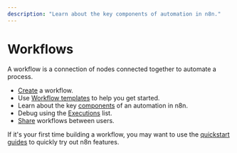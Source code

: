 ```yaml
---
description: "Learn about the key components of automation in n8n."
---
```


# Workflows

A workflow is a connection of nodes connected together to automate a process.


* [Create](/workflows/create/) a workflow.
* Use [Workflow templates](/workflows/templates/) to help you get started.
* Learn about the key [components](/workflows/components/) of an automation in n8n.
* Debug using the [Executions](/workflows/executions/) list.
* [Share](/workflows/sharing/) workflows between users.

If it's your first time building a workflow, you may want to use the [quickstart guides](/try-it-out/) to quickly try out n8n features.
